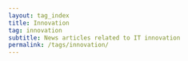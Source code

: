 ```yaml
---
layout: tag_index
title: Innovation
tag: innovation
subtitle: News articles related to IT innovation
permalink: /tags/innovation/
---
```

